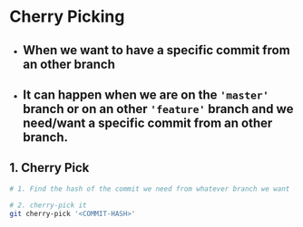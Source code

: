 # Cherry Picking

- ## When we want to have a specific commit from an other branch
- ## It can happen when we are on the `'master'` branch or on an other `'feature'` branch and we need/want a specific commit from an other branch.

## 1. Cherry Pick

```bash
# 1. Find the hash of the commit we need from whatever branch we want

# 2. cherry-pick it
git cherry-pick '<COMMIT-HASH>'
```
